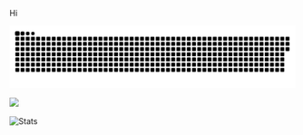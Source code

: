 Hi

<a href=#><img src="contributions.svg"></a>

![](https://komarev.com/ghpvc/?username=Soham360&color=blue&label=Adoring+Fans&style=plastic)

![Stats](https://github-readme-stats.vercel.app/api?username=Soham360&theme=merko)
